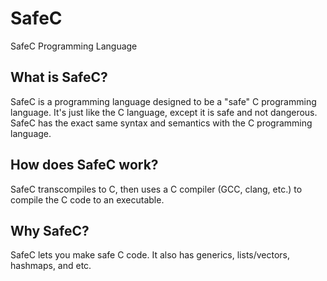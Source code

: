 # SafeC
SafeC Programming Language

## What is SafeC?

SafeC is a programming language designed to be a "safe" C programming language. It's just like the C language, except it is safe and not dangerous. SafeC has the exact same syntax and semantics with the C programming language.

## How does SafeC work?

SafeC transcompiles to C, then uses a C compiler (GCC, clang, etc.) to compile the C code to an executable.

## Why SafeC?

SafeC lets you make safe C code. It also has generics, lists/vectors, hashmaps, and etc.

